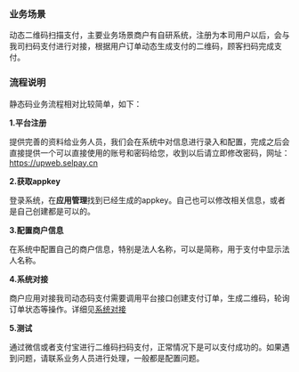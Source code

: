 ###  业务场景

动态二维码扫描支付，主要业务场景商户有自研系统，注册为本司用户以后，会与我司扫码支付进行对接，根据用户订单动态生成支付的二维码，顾客扫码完成支付。

###  流程说明

静态码业务流程相对比较简单，如下：

**1.平台注册**

提供完善的资料给业务人员，我们会在系统中对信息进行录入和配置，完成之后会直接提供一个可以直接使用的账号和密码给您，收到以后请立即修改密码，网址：https://upweb.selpay.cn

**2.获取appkey**

登录系统，在**应用管理**找到已经生成的appkey。自己也可以修改相关信息，或者是自己创建都是可以的。

**3.配置商户信息**

在系统中配置自己的商户信息，特别是法人名称，可以是简称，用于支付中显示法人名称。

**4.系统对接**

商户应用对接我司动态码支付需要调用平台接口创建支付订单，生成二维码，轮询订单状态等操作。详细见[系统对接](rt/xtdj.md)

**5.测试**

通过微信或者支付宝进行二维码扫码支付，正常情况下是可以支付成功的。如果遇到问题，请联系业务人员进行处理，一般都是配置问题。
